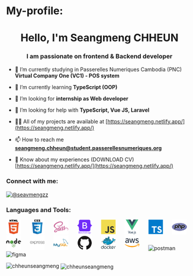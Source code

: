 # My-profile:

<h1 align="center">Hello, I'm Seangmeng CHHEUN</h1>
<h3 align="center">I am passionate on frontend & Backend developer</h3>

- 🔭 I’m currently studying in Passerelles Numeriques Cambodia (PNC) **Virtual Company One (VC1) - POS system**

- 🌱 I’m currently learning **TypeScript (OOP)**

- 👯 I’m looking for **internship as Web developer**

- 🤝 I’m looking for help with **TypeScript, Vue JS, Laravel**

- 👨‍💻 All of my projects are available at [https://seangmeng.netlify.app/](https://seangmeng.netlify.app/)

- 📫 How to reach me **seangmeng.chheun@student.passerellesnumeriques.org**

- 📄 Know about my experiences (DOWNLOAD CV) [https://seangmeng.netlify.app/](https://seangmeng.netlify.app/)

<h3 align="left">Connect with me:</h3>
<p align="left">
<a href="www.youtube.com/@seavmengzz" target="blank"><img align="center" src="https://raw.githubusercontent.com/rahuldkjain/github-profile-readme-generator/master/src/images/icons/Social/youtube.svg" alt="@seavmengzz" height="30" width="40" /></a>
</p>

<h3 align="left">Languages and Tools:</h3>
<p align="left">
  <span style="margin-right: 20px;">
    <img src="https://raw.githubusercontent.com/devicons/devicon/master/icons/html5/html5-original-wordmark.svg" alt="html5" width="40" height="40"/>
  </span>
  <span style="margin-right: 20px;">
    <img src="https://raw.githubusercontent.com/devicons/devicon/master/icons/css3/css3-original-wordmark.svg" alt="css3" width="40" height="40"/>
  </span>
  <span style="margin-right: 20px;">
    <img src="https://raw.githubusercontent.com/devicons/devicon/master/icons/sass/sass-original.svg" alt="sass" width="40" height="40"/>
  </span>
  <span style="margin-right: 20px;">
    <img src="https://raw.githubusercontent.com/devicons/devicon/master/icons/bootstrap/bootstrap-plain-wordmark.svg" alt="bootstrap" width="40" height="40"/>
  </span>
  <span style="margin-right: 20px;">
    <img src="https://raw.githubusercontent.com/devicons/devicon/master/icons/javascript/javascript-original.svg" alt="javascript" width="40" height="40"/>
  </span>
  <span style="margin-right: 20px;">
    <img src="https://raw.githubusercontent.com/devicons/devicon/master/icons/vuejs/vuejs-original-wordmark.svg" alt="vuejs" width="40" height="40"/>
  </span>
  <span style="margin-right: 20px;">
    <img src="https://raw.githubusercontent.com/devicons/devicon/master/icons/typescript/typescript-original.svg" alt="typescript" width="40" height="40"/>
  </span>
  <span style="margin-right: 20px;">
    <img src="https://raw.githubusercontent.com/devicons/devicon/master/icons/php/php-original.svg" alt="php" width="40" height="40"/>
  </span>
  <span style="margin-right: 20px;">
    <img src="https://raw.githubusercontent.com/devicons/devicon/master/icons/nodejs/nodejs-original-wordmark.svg" alt="nodejs" width="40" height="40"/>
  </span>
  <span style="margin-right: 20px;">
    <img src="https://raw.githubusercontent.com/devicons/devicon/master/icons/express/express-original-wordmark.svg" alt="express" width="40" height="40"/>
  </span>
  <span style="margin-right: 20px;">
    <img src="https://raw.githubusercontent.com/devicons/devicon/master/icons/mysql/mysql-original-wordmark.svg" alt="mysql" width="40" height="40"/>
  </span>
  <span style="margin-right: 20px;">
    <img src="https://raw.githubusercontent.com/devicons/devicon/master/icons/github/github-original.svg" alt="github" width="40" height="40"/>
  </span>
  <span style="margin-right: 20px;">
    <img src="https://raw.githubusercontent.com/devicons/devicon/master/icons/docker/docker-original-wordmark.svg" alt="docker" width="40" height="40"/>
  </span>
  <span style="margin-right: 20px;">
    <img src="https://raw.githubusercontent.com/devicons/devicon/master/icons/amazonwebservices/amazonwebservices-original-wordmark.svg" alt="aws" width="40" height="40"/>
  </span>
  <span style="margin-right: 20px;">
    <img src="https://www.vectorlogo.zone/logos/getpostman/getpostman-icon.svg" alt="postman" width="40" height="40"/>
  </span>
  <span style="margin-right: 20px;">
    <img src="https://www.vectorlogo.zone/logos/figma/figma-icon.svg" alt="figma" width="40" height="40"/>
  </span>
</p>



<p><img align="left" src="https://github-readme-stats.vercel.app/api/top-langs?username=chheunseangmeng&show_icons=true&locale=en&layout=compact" alt="chheunseangmeng" /></p>

<p>&nbsp;<img align="center" src="https://github-readme-stats.vercel.app/api?username=chheunseangmeng&show_icons=true&locale=en" alt="chheunseangmeng" /></p>



